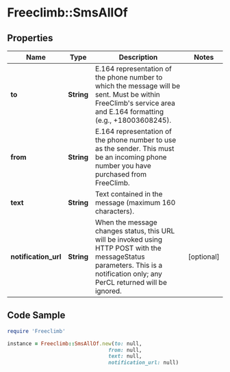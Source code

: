 # Freeclimb::SmsAllOf

## Properties

Name | Type | Description | Notes
------------ | ------------- | ------------- | -------------
**to** | **String** | E.164 representation of the phone number to which the message will be sent. Must be within FreeClimb&#39;s service area and E.164 formatting (e.g., +18003608245). | 
**from** | **String** | E.164 representation of the phone number to use as the sender. This must be an incoming phone number you have purchased from FreeClimb. | 
**text** | **String** | Text contained in the message (maximum 160 characters). | 
**notification_url** | **String** | When the message changes status, this URL will be invoked using HTTP POST with the messageStatus parameters. This is a notification only; any PerCL returned will be ignored. | [optional] 

## Code Sample

```ruby
require 'Freeclimb'

instance = Freeclimb::SmsAllOf.new(to: null,
                                 from: null,
                                 text: null,
                                 notification_url: null)
```


